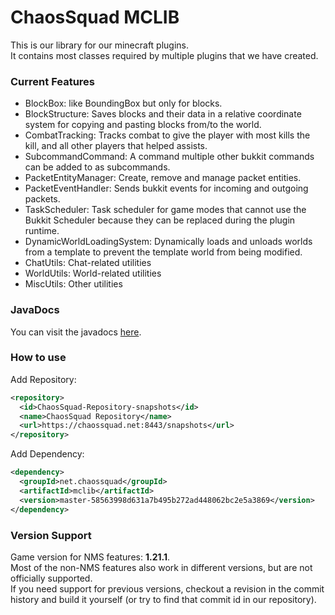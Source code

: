 # ChaosSquad MCLIB
This is our library for our minecraft plugins.  
It contains most classes required by multiple plugins that we have created.
### Current Features
- BlockBox: like BoundingBox but only for blocks.
- BlockStructure: Saves blocks and their data in a relative coordinate system for copying and pasting blocks from/to the world.
- CombatTracking: Tracks combat to give the player with most kills the kill, and all other players that helped assists.
- SubcommandCommand: A command multiple other bukkit commands can be added to as subcommands.
- PacketEntityManager: Create, remove and manage packet entities.
- PacketEventHandler: Sends bukkit events for incoming and outgoing packets.
- TaskScheduler: Task scheduler for game modes that cannot use the Bukkit Scheduler because they can be replaced during the plugin runtime.
- DynamicWorldLoadingSystem: Dynamically loads and unloads worlds from a template to prevent the template world from being modified.
- ChatUtils: Chat-related utilities
- WorldUtils: World-related utilities
- MiscUtils: Other utilities
### JavaDocs
You can visit the javadocs [here](https://chaossquad.github.io/mclib).
### How to use
Add Repository:
```xml
<repository>
  <id>ChaosSquad-Repository-snapshots</id>
  <name>ChaosSquad Repository</name>
  <url>https://chaossquad.net:8443/snapshots</url>
</repository>
```

Add Dependency:
```xml
<dependency>
  <groupId>net.chaossquad</groupId>
  <artifactId>mclib</artifactId>
  <version>master-58563998d631a7b495b272ad448062bc2e5a3869</version>
</dependency>
```
### Version Support
Game version for NMS features: **1.21.1**.  
Most of the non-NMS features also work in different versions, but are not officially supported.  
If you need support for previous versions, checkout a revision in the commit history and build it yourself (or try to find that commit id in our repository).
